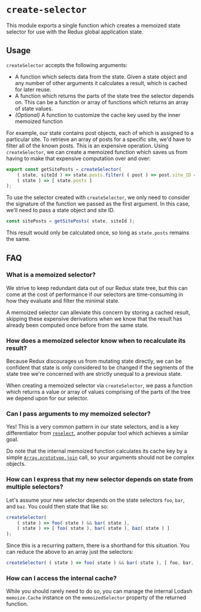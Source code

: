 # `create-selector`

This module exports a single function which creates a memoized state selector for use with the Redux global application state.

## Usage

`createSelector` accepts the following arguments:

- A function which selects data from the state. Given a state object and any number of other arguments it calculates a result, which is cached for later reuse.
- A function which returns the parts of the state tree the selector depends on. This can be a function or array of functions which returns an array of state values.
- _(Optional)_ A function to customize the cache key used by the inner memoized function

For example, our state contains post objects, each of which is assigned to a particular site. To retrieve an array of posts for a specific site, we'd have to filter all of the known posts. This is an expensive operation. Using `createSelector`, we can create a memoized function which saves us from having to make that expensive computation over and over:

```js
export const getSitePosts = createSelector(
	( state, siteId ) => state.posts.filter( ( post ) => post.site_ID === siteId ),
	( state ) => [ state.posts ]
);
```

To use the selector created with `createSelector`, we only need to consider the signature of the function we passed as the first argument. In this case, we'll need to pass a state object and site ID.

```js
const sitePosts = getSitePosts( state, siteId );
```

This result would only be calculated once, so long as `state.posts` remains the same.

## FAQ

### What is a memoized selector?

We strive to keep redundant data out of our Redux state tree, but this can come at the cost of performance if our selectors are time-consuming in how they evaluate and filter the minimal state.

A memoized selector can alleviate this concern by storing a cached result, skipping these expensive derivations when we know that the result has already been computed once before from the same state.

### How does a memoized selector know when to recalculate its result?

Because Redux discourages us from mutating state directly, we can be confident that state is only considered to be changed if the segments of the state tree we're concerned with are strictly unequal to a previous state.

When creating a memoized selector via `createSelector`, we pass a function which returns a value or array of values comprising of the parts of the tree we depend upon for our selector.

### Can I pass arguments to my memoized selector?

Yes! This is a very common pattern in our state selectors, and is a key differentiator from [`reselect`](https://github.com/reactjs/reselect), another popular tool which achieves a similar goal.

Do note that the internal memoized function calculates its cache key by a simple [`Array.prototype.join`](https://developer.mozilla.org/en-US/docs/Web/JavaScript/Reference/Global_Objects/Array/join) call, so your arguments should not be complex objects.

### How can I express that my new selector depends on state from multiple selectors?

Let's assume your new selector depends on the state selectors `foo`, `bar`, and `baz`. You could then state that like so:

```js
createSelector(
	( state ) => foo( state ) && bar( state ),
	( state ) => [ foo( state ), bar( state ), baz( state ) ]
);
```

Since this is a recurring pattern, there is a shorthand for this situation. You can reduce the above to an array just the selectors:

```js
createSelector( ( state ) => foo( state ) && bar( state ), [ foo, bar, baz ] );
```

### How can I access the internal cache?

While you should rarely need to do so, you can manage the internal Lodash `memoize.Cache` instance on the `memoizedSelector` property of the returned function.
